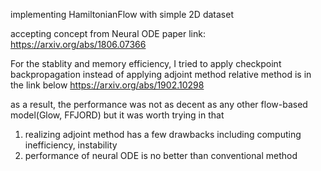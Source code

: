implementing HamiltonianFlow with simple 2D dataset

accepting concept from Neural ODE
paper link: https://arxiv.org/abs/1806.07366

For the stablity and memory efficiency, I tried to apply checkpoint backpropagation instead of applying adjoint method
relative method is in the link below
https://arxiv.org/abs/1902.10298


as a result, the performance was not as decent as any other flow-based model(Glow, FFJORD) but it was worth trying in that
1. realizing adjoint method has a few drawbacks including computing inefficiency, instability
2. performance of neural ODE is no better than conventional method


